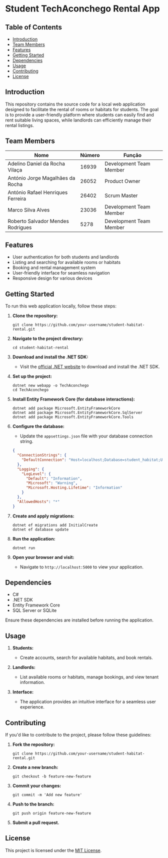 
# Student TechAconchego Rental App

## Table of Contents

- [Introduction](#introduction)
- [Team Members](#team-members)
- [Features](#features)
- [Getting Started](#getting-started)
- [Dependencies](#dependencies)
- [Usage](#usage)
- [Contributing](#contributing)
- [License](#license)

## Introduction

This repository contains the source code for a local web application designed to facilitate the rental of rooms or habitats for students. The goal is to provide a user-friendly platform where students can easily find and rent suitable living spaces, while landlords can efficiently manage their rental listings.

## Team Members

| Nome                                      | Número | Função                 |
| ----------------------------------------- | ------ | ---------------------- |
| Adelino Daniel da Rocha Vilaça            | 16939  | Development Team Member|
| António Jorge Magalhães da Rocha          | 26052  | Product Owner          |
| António Rafael Henriques Ferreira         | 26402  | Scrum Master           |
| Marco Silva Alves                         | 23036  | Development Team Member|
| Roberto Salvador Mendes Rodrigues         | 5278   | Development Team Member|

## Features

- User authentication for both students and landlords
- Listing and searching for available rooms or habitats
- Booking and rental management system
- User-friendly interface for seamless navigation
- Responsive design for various devices

## Getting Started

To run this web application locally, follow these steps:

1. **Clone the repository:**
   ```shell
   git clone https://github.com/your-username/student-habitat-rental.git
   ```

2. **Navigate to the project directory:**
   ```shell
   cd student-habitat-rental
   ```

3. **Download and install the .NET SDK:**
   - Visit the [official .NET website](https://dotnet.microsoft.com/download) to download and install the .NET SDK.

4. **Set up the project:**
   ```shell
   dotnet new webapp -o TechAconchego
   cd TechAconchego
   ```

5. **Install Entity Framework Core (for database interactions):**
   ```shell
   dotnet add package Microsoft.EntityFrameworkCore
   dotnet add package Microsoft.EntityFrameworkCore.SqlServer
   dotnet add package Microsoft.EntityFrameworkCore.Tools
   ```

6. **Configure the database:**
   - Update the `appsettings.json` file with your database connection string.
   ```json
   {
     "ConnectionStrings": {
       "DefaultConnection": "Host=localhost;Database=student_habitat;Username=your_username;Password=your_password"
     },
     "Logging": {
       "LogLevel": {
         "Default": "Information",
         "Microsoft": "Warning",
         "Microsoft.Hosting.Lifetime": "Information"
       }
     },
     "AllowedHosts": "*"
   }
   ```

7. **Create and apply migrations:**
   ```shell
   dotnet ef migrations add InitialCreate
   dotnet ef database update
   ```

8. **Run the application:**
   ```shell
   dotnet run
   ```

9. **Open your browser and visit:**
   - Navigate to `http://localhost:5000` to view your application.

## Dependencies

- C#
- .NET SDK
- Entity Framework Core
- SQL Server or SQLite

Ensure these dependencies are installed before running the application.

## Usage

1. **Students:**
   - Create accounts, search for available habitats, and book rentals.

2. **Landlords:**
   - List available rooms or habitats, manage bookings, and view tenant information.

3. **Interface:**
   - The application provides an intuitive interface for a seamless user experience.

## Contributing

If you'd like to contribute to the project, please follow these guidelines:

1. **Fork the repository:**
   ```shell
   git clone https://github.com/your-username/student-habitat-rental.git
   ```

2. **Create a new branch:**
   ```shell
   git checkout -b feature-new-feature
   ```

3. **Commit your changes:**
   ```shell
   git commit -m 'Add new feature'
   ```

4. **Push to the branch:**
   ```shell
   git push origin feature-new-feature
   ```

5. **Submit a pull request.**

## License

This project is licensed under the [MIT License](LICENSE).
